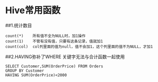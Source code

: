 # Hive常用函数

##1.统计数目
```
count(*)    所有值不全为NULL时，加1操作
count(1)    不管有没有值，只要有这条记录，值就加1
count(col)  col列里面的值为null，值不会加1，这个列里面的值不为NULL，才加1
```
##2.HAVING弥补了WHERE 关键字无法与合计函数一起使用
```hive
SELECT Customer,SUM(OrderPrice) FROM Orders
GROUP BY Customer
HAVING SUM(OrderPrice)<2000
```